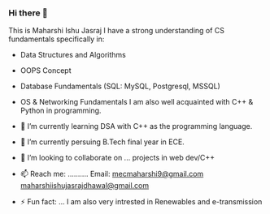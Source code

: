 ### Hi there 👋 
This is Maharshi Ishu Jasraj
I have a strong understanding of CS fundamentals specifically in:
- Data Structures and Algorithms
- OOPS Concept
- Database Fundamentals (SQL: MySQL, Postgresql, MSSQL)
- OS & Networking Fundamentals
I am also well acquainted with C++ & Python in programming. 

- 🔭 I’m currently learning DSA with C++ as the programming language.
- 🌱 I’m currently persuing B.Tech final year in ECE.
- 👯 I’m looking to collaborate on ...  projects in web dev/C++

- 📫 Reach me: .......... Email: mecmaharshi9@gmail.com
                          maharshiishujasrajdhawal@gmail.com
                
                  
- ⚡ Fun fact: ... I am also very intrested in Renewables and e-transmission

